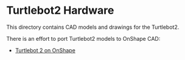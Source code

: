 # Turtlebot2 Hardware

This directory contains CAD models and drawings for the Turtlebot2.

There is an effort to port Turtlebot2 models to OnShape CAD:
- [Turtlebot 2 on OnShape](https://cad.onshape.com/documents/906a2a14be274a977a06dc52/w/45d750bc652fa2006f1f905b/e/8df80dfc9c41a6abe1879b41)
